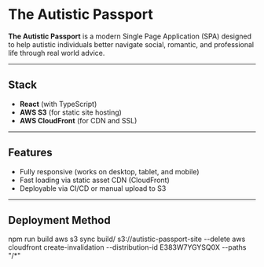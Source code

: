 # The Autistic Passport

**The Autistic Passport** is a modern Single Page Application (SPA) designed to help autistic individuals better navigate social, romantic, and professional life through real world advice.

---

## Stack

- **React** (with TypeScript)
- **AWS S3** (for static site hosting)
- **AWS CloudFront** (for CDN and SSL)

---

## Features

- Fully responsive (works on desktop, tablet, and mobile)
- Fast loading via static asset CDN (CloudFront)
- Deployable via CI/CD or manual upload to S3

---

## Deployment Method 
npm run build
aws s3 sync build/ s3://autistic-passport-site --delete
aws cloudfront create-invalidation --distribution-id E383W7YGYSQ0X --paths "/*"



